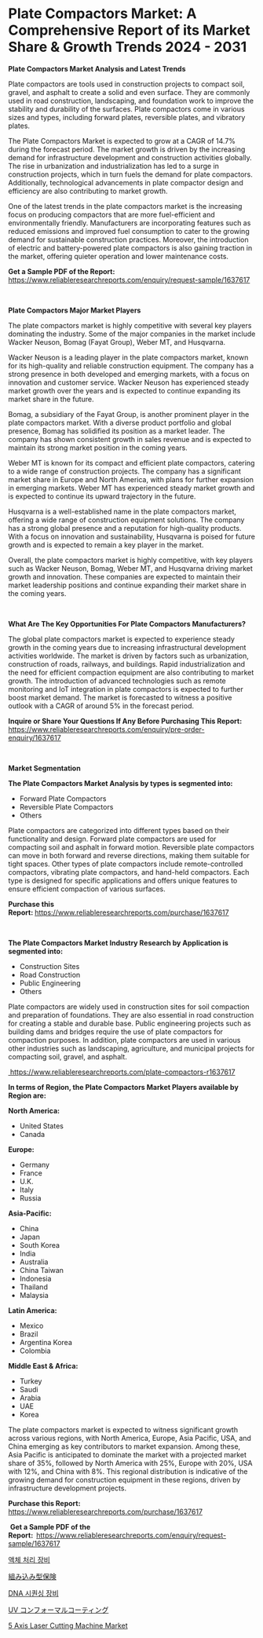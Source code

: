 <p><h1>Plate Compactors Market: A Comprehensive Report of its Market Share & Growth Trends 2024 - 2031</h1></p><p><strong>Plate Compactors Market Analysis and Latest Trends</strong></p>
<p><p>Plate compactors are tools used in construction projects to compact soil, gravel, and asphalt to create a solid and even surface. They are commonly used in road construction, landscaping, and foundation work to improve the stability and durability of the surfaces. Plate compactors come in various sizes and types, including forward plates, reversible plates, and vibratory plates.</p><p>The Plate Compactors Market is expected to grow at a CAGR of 14.7% during the forecast period. The market growth is driven by the increasing demand for infrastructure development and construction activities globally. The rise in urbanization and industrialization has led to a surge in construction projects, which in turn fuels the demand for plate compactors. Additionally, technological advancements in plate compactor design and efficiency are also contributing to market growth.</p><p>One of the latest trends in the plate compactors market is the increasing focus on producing compactors that are more fuel-efficient and environmentally friendly. Manufacturers are incorporating features such as reduced emissions and improved fuel consumption to cater to the growing demand for sustainable construction practices. Moreover, the introduction of electric and battery-powered plate compactors is also gaining traction in the market, offering quieter operation and lower maintenance costs.</p></p>
<p><strong>Get a Sample PDF of the Report:&nbsp;</strong> <a href="https://www.reliableresearchreports.com/enquiry/request-sample/1637617">https://www.reliableresearchreports.com/enquiry/request-sample/1637617</a></p>
<p>&nbsp;</p>
<p><strong>Plate Compactors Major Market Players</strong></p>
<p><p>The plate compactors market is highly competitive with several key players dominating the industry. Some of the major companies in the market include Wacker Neuson, Bomag (Fayat Group), Weber MT, and Husqvarna.</p><p>Wacker Neuson is a leading player in the plate compactors market, known for its high-quality and reliable construction equipment. The company has a strong presence in both developed and emerging markets, with a focus on innovation and customer service. Wacker Neuson has experienced steady market growth over the years and is expected to continue expanding its market share in the future.</p><p>Bomag, a subsidiary of the Fayat Group, is another prominent player in the plate compactors market. With a diverse product portfolio and global presence, Bomag has solidified its position as a market leader. The company has shown consistent growth in sales revenue and is expected to maintain its strong market position in the coming years.</p><p>Weber MT is known for its compact and efficient plate compactors, catering to a wide range of construction projects. The company has a significant market share in Europe and North America, with plans for further expansion in emerging markets. Weber MT has experienced steady market growth and is expected to continue its upward trajectory in the future.</p><p>Husqvarna is a well-established name in the plate compactors market, offering a wide range of construction equipment solutions. The company has a strong global presence and a reputation for high-quality products. With a focus on innovation and sustainability, Husqvarna is poised for future growth and is expected to remain a key player in the market.</p><p>Overall, the plate compactors market is highly competitive, with key players such as Wacker Neuson, Bomag, Weber MT, and Husqvarna driving market growth and innovation. These companies are expected to maintain their market leadership positions and continue expanding their market share in the coming years.</p></p>
<p>&nbsp;</p>
<p><strong>What Are The Key Opportunities For Plate Compactors Manufacturers?</strong></p>
<p><p>The global plate compactors market is expected to experience steady growth in the coming years due to increasing infrastructural development activities worldwide. The market is driven by factors such as urbanization, construction of roads, railways, and buildings. Rapid industrialization and the need for efficient compaction equipment are also contributing to market growth. The introduction of advanced technologies such as remote monitoring and IoT integration in plate compactors is expected to further boost market demand. The market is forecasted to witness a positive outlook with a CAGR of around 5% in the forecast period.</p></p>
<p><strong>Inquire or Share Your Questions If Any Before Purchasing This Report:</strong> <a href="https://www.reliableresearchreports.com/enquiry/pre-order-enquiry/1637617">https://www.reliableresearchreports.com/enquiry/pre-order-enquiry/1637617</a></p>
<p>&nbsp;</p>
<p><strong>Market Segmentation</strong></p>
<p><strong>The Plate Compactors Market Analysis by types is segmented into:</strong></p>
<p><ul><li>Forward Plate Compactors</li><li>Reversible Plate Compactors</li><li>Others</li></ul></p>
<p><p>Plate compactors are categorized into different types based on their functionality and design. Forward plate compactors are used for compacting soil and asphalt in forward motion. Reversible plate compactors can move in both forward and reverse directions, making them suitable for tight spaces. Other types of plate compactors include remote-controlled compactors, vibrating plate compactors, and hand-held compactors. Each type is designed for specific applications and offers unique features to ensure efficient compaction of various surfaces.</p></p>
<p><strong>Purchase this Report:&nbsp;</strong><a href="https://www.reliableresearchreports.com/purchase/1637617">https://www.reliableresearchreports.com/purchase/1637617</a></p>
<p>&nbsp;</p>
<p><strong>The Plate Compactors Market Industry Research by Application is segmented into:</strong></p>
<p><ul><li>Construction Sites</li><li>Road Construction</li><li>Public Engineering</li><li>Others</li></ul></p>
<p><p>Plate compactors are widely used in construction sites for soil compaction and preparation of foundations. They are also essential in road construction for creating a stable and durable base. Public engineering projects such as building dams and bridges require the use of plate compactors for compaction purposes. In addition, plate compactors are used in various other industries such as landscaping, agriculture, and municipal projects for compacting soil, gravel, and asphalt.</p></p>
<p><a href="https://www.reliableresearchreports.com/plate-compactors-r1637617">&nbsp;https://www.reliableresearchreports.com/plate-compactors-r1637617</a></p>
<p><strong>In terms of Region, the Plate Compactors Market Players available by Region are:</strong></p>
<p>
    <p> <strong> North America: </strong>
        <ul>
            <li>United States</li>
            <li>Canada</li>
        </ul>
        </p> 
    <p> <strong> Europe: </strong>
        <ul>
            <li>Germany</li>
            <li>France</li>
            <li>U.K.</li>
            <li>Italy</li>
            <li>Russia</li>
        </ul>
        </p> 
    <p> <strong> Asia-Pacific: </strong>
        <ul>
            <li>China</li>
            <li>Japan</li>
            <li>South Korea</li>
            <li>India</li>
            <li>Australia</li>
            <li>China Taiwan</li>
            <li>Indonesia</li>
            <li>Thailand</li>
            <li>Malaysia</li>
        </ul>
        </p> 
    <p> <strong> Latin America: </strong>
        <ul>
            <li>Mexico</li>
            <li>Brazil</li>
            <li>Argentina Korea</li>
            <li>Colombia</li>
        </ul>
        </p> 
    <p> <strong> Middle East & Africa: </strong>
        <ul>
            <li>Turkey</li>
            <li>Saudi</li>
            <li>Arabia</li>
            <li>UAE</li>
            <li>Korea</li>
        </ul>
    </p>
    </p>
<p><p>The plate compactors market is expected to witness significant growth across various regions, with North America, Europe, Asia Pacific, USA, and China emerging as key contributors to market expansion. Among these, Asia Pacific is anticipated to dominate the market with a projected market share of 35%, followed by North America with 25%, Europe with 20%, USA with 12%, and China with 8%. This regional distribution is indicative of the growing demand for construction equipment in these regions, driven by infrastructure development projects.</p></p>
<p><strong>Purchase this Report: </strong><a href="https://www.reliableresearchreports.com/purchase/1637617">https://www.reliableresearchreports.com/purchase/1637617</a></p>
<p>&nbsp;<strong>Get a Sample PDF of the Report:&nbsp;&nbsp;</strong><a href="https://www.reliableresearchreports.com/enquiry/request-sample/1637617">https://www.reliableresearchreports.com/enquiry/request-sample/1637617</a></p>
<p><strong></strong></p>
<p><p><a href="https://github.com/GabrielBlanda5656/Market-Research-Report-List-1/blob/main/774758932835.md">액체 처리 장비</a></p><p><a href="https://github.com/EstelWisozk1/Market-Research-Report-List-1/blob/main/590581835819.md">組み込み型保険</a></p><p><a href="https://github.com/vsckjg50460/Market-Research-Report-List-1/blob/main/440875932834.md">DNA 시퀀싱 장비</a></p><p><a href="https://github.com/lrlmopnhwd79300/Market-Research-Report-List-1/blob/main/989819735818.md">UV コンフォーマルコーティング</a></p><p><a href="https://github.com/abdelrhmankishk22/Market-Research-Report-List-4/blob/main/5-axis-laser-cutting-machine-market.md">5 Axis Laser Cutting Machine Market</a></p></p>